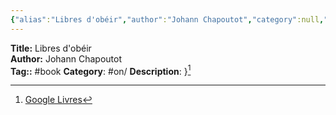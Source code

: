 ```yaml
---
{"alias":"Libres d'obéir","author":"Johann Chapoutot","category":null,"publisher":null,"publish":"2020-01-09","pages":176,"isbn":"2072789249 9782072789243","cover_url":"https://www.cairn.info/vign_rev/GALL_NRFB/GALL_CHAPO_2020_01.jpg","status":"unread","created":"2023-02-24T17:18:48.340+01:00","dg-publish":true,"permalink":"/sources/contents/johann-chapoutot-libres-d-obeir/","dgPassFrontmatter":true,"updated":"2023-04-20T12:41:25.939+02:00"}
---
```


**Title:** Libres d'obéir  
**Author:** Johann Chapoutot  
**Tag::** #book 
**Category**: #on/
**Description**: }[^1]

[^1]: [Google Livres](https://books.google.fr/)